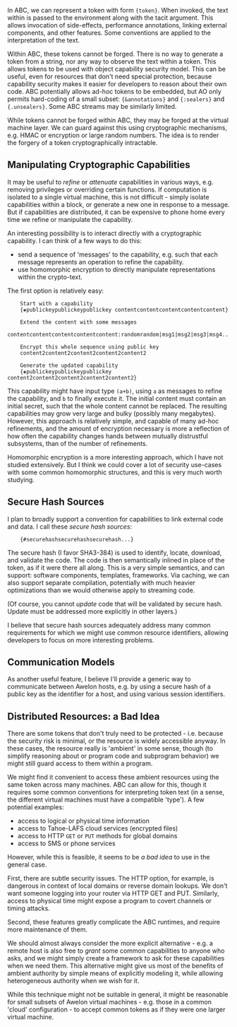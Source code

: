 
In ABC, we can represent a token with form `{token}`. When invoked, the text within is passed to the environment along with the tacit argument. This allows invocation of side-effects, performance annotations, linking external components, and other features. Some conventions are applied to the interpretation of the text.

Within ABC, these tokens cannot be forged. There is no way to generate a token from a string, nor any way to observe the text within a token. This allows tokens to be used with object capability security model. This can be useful, even for resources that don't need special protection, because capability security makes it easier for developers to reason about their own code. ABC potentially allows ad-hoc tokens to be embedded, but AO only permits hard-coding of a small subset: `{&annotations}` and `{:sealers}` and `{.unsealers}`. Some ABC streams may be similarly limited.

While tokens cannot be forged within ABC, they may be forged at the virtual machine layer. We can guard against this using cryptographic mechanisms, e.g. HMAC or encryption or large random numbers. The idea is to render the forgery of a token cryptographically intractable.

## Manipulating Cryptographic Capabilities

It may be useful to *refine* or *attenuate* capabilities in various ways, e.g. removing privileges or overriding certain functions. If computation is isolated to a single virtual machine, this is not difficult - simply isolate capabilities within a block, or generate a new one in response to a message. But if capabilities are distributed, it can be expensive to phone home every time we refine or manipulate the capability.

An interesting possibility is to interact directly with a cryptographic capability. I can think of a few ways to do this:

* send a sequence of 'messages' to the capability, e.g. such that each message represents an operation to refine the capability. 
* use homomorphic encryption to directly manipulate representations within the crypto-text.

The first option is relatively easy:

        Start with a capability
        {◈publickeypublickeypublickey contentcontentcontentcontentcontent}

        Extend the content with some messages 
        contentcontentcontentcontentcontent:randomrandom|msg1|msg2|msg3|msg4...

        Encrypt this whole sequence using public key
        content2content2content2content2content2

        Generate the updated capability
        {◈publickeypublickeypublickey content2content2content2content2content2}

This capability might have input type `(a+b)`, using `a` as messages to refine the capability, and `b` to finally execute it. The initial content must contain an initial secret, such that the whole content cannot be replaced. The resulting capabilities may grow very large and bulky (possibly many megabytes). However, this approach is relatively simple, and capable of many ad-hoc refinements, and the amount of encryption necessary is more a reflection of how often the capability changes hands between mutually distrustful subsystems, than of the number of refinements.

Homomorphic encryption is a more interesting approach, which I have not studied extensively. But I think we could cover a lot of security use-cases with some common homomorphic structures, and this is very much worth studying.

## Secure Hash Sources

I plan to broadly support a convention for capabilities to link external code and data. I call these *secure hash sources*:

        {#securehashsecurehashsecurehash...}

The secure hash (I favor SHA3-384) is used to identify, locate, download, and validate the code. The code is then semantically inlined in place of the token, as if it were there all along. This is a very simple semantics, and can support: software components, templates, frameworks. Via caching, we can also support separate compilation, potentially with much heavier optimizations than we would otherwise apply to streaming code.

(Of course, you cannot *update* code that will be validated by secure hash. Update must be addressed more explicitly in other layers.)

I believe that secure hash sources adequately address many common requirements for which we might use common resource identifiers, allowing developers to focus on more interesting problems.

## Communication Models

As another useful feature, I believe I'll provide a generic way to communicate between Awelon hosts, e.g. by using a secure hash of a public key as the identifier for a host, and using various session identifiers.

## Distributed Resources: a Bad Idea

There are some tokens that don't truly need to be protected - i.e. because the security risk is minimal, or the resource is widely accessible anyway. In these cases, the resource really is 'ambient' in some sense, though (to simplify reasoning about or program code and subprogram behavior) we might still guard access to them within a program.

We might find it convenient to access these ambient resources using the same token across many machines. ABC can allow for this, though it requires some common conventions for interpreting token text (in a sense, the different virtual machines must have a compatible 'type'). A few potential examples:

* access to logical or physical time information 
* access to Tahoe-LAFS cloud services (encrypted files)
* access to HTTP `GET` or `PUT` methods for global domains 
* access to SMS or phone services

However, while this is feasible, it seems to be *a bad idea* to use in the general case.

First, there are subtle security issues. The HTTP option, for example, is dangerous in context of local domains or reverse domain lookups. We don't want someone logging into your router via HTTP GET and PUT. Similarly, access to physical time might expose a program to covert channels or timing attacks.

Second, these features greatly complicate the ABC runtimes, and require more maintenance of them. 

We should almost always consider the more explicit alternative - e.g. a remote host is also free to *grant* some common capabilities to anyone who asks, and we might simply create a framework to ask for these capabilities when we need them. This alternative might give us most of the benefits of ambient authority by simple means of explicitly modeling it, while allowing heterogeneous authority when we wish for it.

While this technique might not be suitable in general, it might be reasonable for small subsets of Awelon virtual machines - e.g. those in a common 'cloud' configuration - to accept common tokens as if they were one larger virtual machine.

